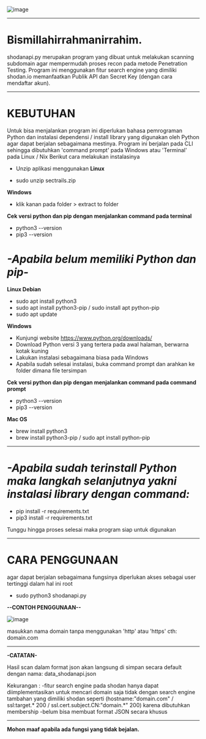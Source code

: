![image](https://user-images.githubusercontent.com/95019755/149069937-aa75cba0-647f-4d5d-860a-79051b7ef2a2.png)

----------------------------------------------------------------------------------------

# Bismillahirrahmanirrahim.

shodanapi.py merupakan program yang dibuat untuk melakukan scanning subdomain agar mempermudah 
proses recon pada metode Penetration Testing. Program ini menggunakan fitur search engine yang 
dimiliki shodan.io memanfaatkan Publik API dan Secret Key (dengan cara mendaftar akun).

----------------------------------------------------------------------------------------

# KEBUTUHAN

Untuk bisa menjalankan program ini diperlukan bahasa pemrograman Python dan instalasi dependensi / 
install library yang digunakan oleh Python agar dapat berjalan sebagaimana mestinya. Program ini 
berjalan pada CLI sehingga dibutuhkan 'command prompt' pada Windows atau 'Terminal' pada Linux / Nix 
Berikut cara melakukan instalasinya

- Unzip aplikasi menggunakan
 **Linux**

- sudo unzip sectrails.zip

**Windows**

- klik kanan pada folder > extract to folder

**Cek versi python dan pip dengan menjalankan command pada terminal**

- python3 --version
- pip3 --version

# _-Apabila belum memiliki Python dan pip-_
**Linux Debian**

- sudo apt install python3
- sudo apt install python3-pip / sudo install apt python-pip
- sudo apt update

**Windows**

- Kunjungi website https://www.python.org/downloads/
- Download Python versi 3 yang tertera pada awal halaman, berwarna kotak kuning
- Lakukan instalasi sebagaimana biasa pada Windows
- Apabila sudah selesai instalasi, buka command prompt dan arahkan ke folder dimana file tersimpan

**Cek versi python dan pip dengan menjalankan command pada command prompt**

- python3 --version
- pip3 --version

**Mac OS**

- brew install python3
- brew install python3-pip / sudo apt install  python-pip

----------------------------------------------------------------------------------------

# _-Apabila sudah terinstall Python maka langkah selanjutnya yakni instalasi library dengan command:_

- pip install -r requirements.txt
- pip3 install -r requirements.txt

Tunggu hingga proses selesai maka program siap untuk digunakan

----------------------------------------------------------------------------------------

# CARA PENGGUNAAN

agar dapat berjalan sebagaimana fungsinya diperlukan akses sebagai user tertinggi dalam hal ini 
root

- sudo python3 shodanapi.py

**--CONTOH PENGGUNAAN--**

![image](https://user-images.githubusercontent.com/95019755/149068147-e79cee7a-f738-4bf4-aa06-038cf7634c48.png)

masukkan nama domain tanpa menggunakan 'http' atau 'https' cth: domain.com

----------------------------------------------------------------------------------------

**-CATATAN-**

Hasil scan dalam format json akan langsung di simpan secara default dengan nama:
data_shodanapi.json

Kekurangan : 
-fitur search engine pada shodan hanya dapat diimplementasikan untuk mencari domain saja tidak 
dengan search engine tambahan yang dimiliki shodan seperti (hostname:"domain.com" / ssl:target.* 200 
/ ssl.cert.subject.CN:"domain.*" 200) karena dibutuhkan membership
-belum bisa membuat format JSON secara khusus

----------------------------------------------------------------------------------------

**Mohon maaf apabila ada fungsi yang tidak bejalan.**
